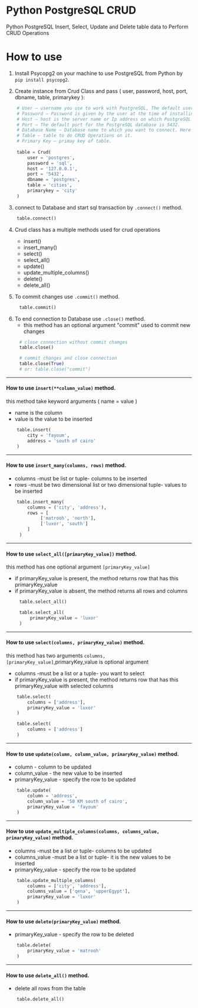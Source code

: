 # Python PostgreSQL CRUD
Python PostgreSQL Insert, Select, Update and Delete table data to Perform CRUD Operations

# How to use
1. Install Psycopg2 on your machine to use PostgreSQL from Python by ```pip install psycopg2```.


2. Create instance from Crud Class and pass ( user, password, host, port, dbname, table, primarykey ):
````python
    # User – username you use to work with PostgreSQL, The default username for the PostgreSQL database is Postgres.
    # Password – Password is given by the user at the time of installing the PostgreSQL.
    # Host – host is the server name or Ip address on which PostgreSQL is running. if you are running on localhost, then you can use localhost, or it’s IP i.e., 127.0.0.0.
    # Port – The default port for the PostgreSQL database is 5432.
    # Database Name – Database name to which you want to connect. Here we are using Database named “postgres_db”.
    # Table – table to do CRUD Operations on it.
    # Primary Key – primay key of table.
    
    table = Crud(
        user = 'postgres',
        password = 'sql',
        host = '127.0.0.1',
        port = '5432',
        dbname = 'postgres',
        table = 'cities',
        primarykey = 'city'
    )
````
3. connect to Database and start sql transaction by ```.connect()``` method.
````python
    table.connect()
````


4. Crud class has a multiple methods used for crud operations
   - insert()
   - insert_many()
   - select()
   - select_all()
   - update()
   - update_multiple_columns()
   - delete()
   - delete_all()


5. To commit changes use ```.commit()``` method.
````python
     table.commit()
````



6. To end connection to Database use ```.close()``` method.
   - this method has an optional argument "commit" used to commit new changes
````python
     # close connection without commit chamges
     table.close()

     # commit changes and close connection
     table.close(True)
     # or: table.close("commit")
````


_________________________________________________________________________________________________________________________
#### How to use ````insert(**column_value)```` method.
   this method take keyword arguments ( name = value )
   - name is the column 
   - value is the value to be inserted
   ````python
       table.insert(
           city = 'fayoum',
           address = 'south of cairo'
       )
   ````


_________________________________________________________________________________________________________________________
#### How to use ```insert_many(columns, rows)``` method.
  - columns -must be list or tuple- columns to be inserted
  - rows -must be two dimensional list or two dimensional tuple- values to be inserted
   ````python
       table.insert_many(
           columns = ('city', 'address'),
           rows = [
                ['matrooh', 'north'],
                ['luxor', 'south']
           ]
        )
   ````


_________________________________________________________________________________________________________________________
#### How to use ```select_all([primaryKey_value])``` method.
this method has one optional argument ``` [primaryKey_value] ```
 - if primaryKey_value is present, the method returns row that has this primaryKey_value
 - if primaryKey_value is absent, the method returns all rows and columns
````python
     table.select_all()

     table.select_all(
         primaryKey_value = 'luxor'
     )
````

_________________________________________________________________________________________________________________________
#### How to use ```select(columns, primaryKey_value)``` method.
this method has two arguments ```columns, [primaryKey_value]```,primaryKey_value is optional argument
 - columns -must be a list or a tuple- you want to select
 - if primaryKey_value is present, the method returns row that has this primaryKey_value with selected columns
````python
    table.select(
        columns = ['address'],
        primaryKey_value = 'luxor'
    )

    table.select(
        columns = ['address']
    )
````

_________________________________________________________________________________________________________________________
#### How to use ```update(column, column_value, primaryKey_value)``` method.
  - column - column to be updated
  - column_value - the new value to be inserted
  - primaryKey_value - specify the row to be updated
````python
    table.update(
        column = 'address',
        column_value = '50 KM south of cairo',
        primaryKey_value = 'fayoum'
    )
````

_________________________________________________________________________________________________________________________
#### How to use ```update_multiple_columns(columns, columns_value, primaryKey_value)``` method.
 - columns -must be a list or tuple- columns to be updated
 - columns_value -must be a list or tuple- it is the new values to be inserted
 - primaryKey_value - specify the row to be updated
````python
    table.update_multiple_columns(
        columns = ['city', 'address'],
        columns_value = ['qena', 'upperEgypt'],
        primaryKey_value = 'luxor'
    )
````

_________________________________________________________________________________________________________________________
#### How to use ```delete(primaryKey_value)``` method.
 - primaryKey_value - specify the row to be deleted
````python
    table.delete(
        primaryKey_value = 'matrooh'
    )
````

_________________________________________________________________________________________________________________________
#### How to use ```delete_all()``` method.
 - delete all rows from the table
````python
    table.delete_all()
````

